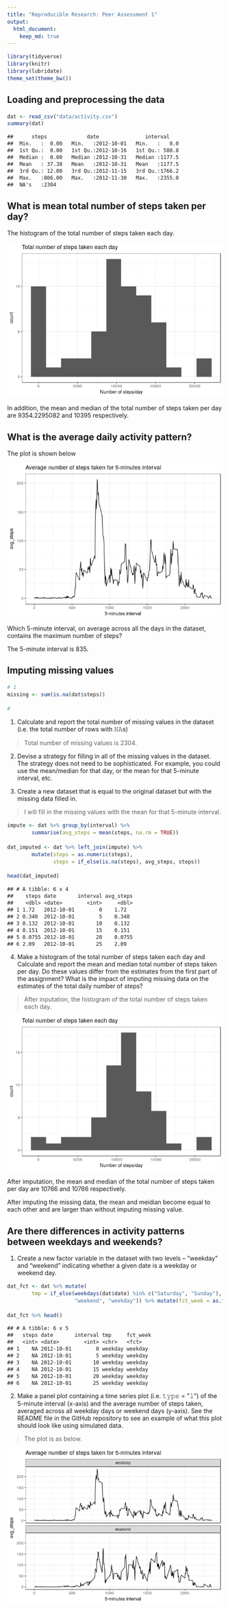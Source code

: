 ```yaml
---
title: "Reproducible Research: Peer Assessment 1"
output: 
  html_document:
    keep_md: true
---
```


```r
library(tidyverse)
library(knitr)
library(lubridate)
theme_set(theme_bw())
```



## Loading and preprocessing the data


```r
dat <- read_csv("data/activity.csv")
summary(dat)
```

```
##      steps             date               interval     
##  Min.   :  0.00   Min.   :2012-10-01   Min.   :   0.0  
##  1st Qu.:  0.00   1st Qu.:2012-10-16   1st Qu.: 588.8  
##  Median :  0.00   Median :2012-10-31   Median :1177.5  
##  Mean   : 37.38   Mean   :2012-10-31   Mean   :1177.5  
##  3rd Qu.: 12.00   3rd Qu.:2012-11-15   3rd Qu.:1766.2  
##  Max.   :806.00   Max.   :2012-11-30   Max.   :2355.0  
##  NA's   :2304
```

## What is mean total number of steps taken per day?

The histogram of the total number of steps taken each day.

![](PA1_template_files/figure-html/hist-steps-1.png)<!-- -->



In addition, the mean and median of the total number of steps taken per day are 9354.2295082 and 10395 respectively.

## What is the average daily activity pattern?

The plot is shown below

![](PA1_template_files/figure-html/unnamed-chunk-3-1.png)<!-- -->

Which 5-minute interval, on average across all the days in the dataset, contains the maximum number of steps?



The 5-minute interval is 835.



## Imputing missing values


```r
# 1 
missing <- sum(is.na(dat$steps))

# 
```

1. Calculate and report the total number of missing values in the dataset (i.e. the total number of rows with 𝙽𝙰s)

> Total number of missing values is 2304.

2. Devise a strategy for filling in all of the missing values in the dataset. The strategy does not need to be sophisticated. For example, you could use the mean/median for that day, or the mean for that 5-minute interval, etc.

3. Create a new dataset that is equal to the original dataset but with the missing data filled in.

> I will fill in the missing values with the mean for that 5-minute interval.


```r
impute <- dat %>% group_by(interval) %>% 
        summarise(avg_steps = mean(steps, na.rm = TRUE))

dat_imputed <- dat %>% left_join(impute) %>% 
        mutate(steps = as.numeric(steps),
               steps = if_else(is.na(steps), avg_steps, steps))

head(dat_imputed)
```

```
## # A tibble: 6 x 4
##    steps date       interval avg_steps
##    <dbl> <date>        <int>     <dbl>
## 1 1.72   2012-10-01        0    1.72  
## 2 0.340  2012-10-01        5    0.340 
## 3 0.132  2012-10-01       10    0.132 
## 4 0.151  2012-10-01       15    0.151 
## 5 0.0755 2012-10-01       20    0.0755
## 6 2.09   2012-10-01       25    2.09
```


4. Make a histogram of the total number of steps taken each day and Calculate and report the mean and median total number of steps taken per day. Do these values differ from the estimates from the first part of the assignment? What is the impact of imputing missing data on the estimates of the total daily number of steps?

> After inputation, the histogram of the total number of steps taken each day.

![](PA1_template_files/figure-html/hist-steps-imputed-1.png)<!-- -->



After imputation, the mean and median of the total number of steps taken per day are 10766 and 10766 respectively.

After imputing the missing data, the mean and meidian become equal to each other and are larger than without imputing missing value.


## Are there differences in activity patterns between weekdays and weekends?

1. Create a new factor variable in the dataset with two levels – “weekday” and “weekend” indicating whether a given date is a weekday or weekend day.


```r
dat_fct <- dat %>% mutate(
        tmp = if_else(weekdays(dat$date) %in% c("Saturday", "Sunday"),
                      "weekend", "weekday")) %>% mutate(fct_week = as.factor(tmp))
               
dat_fct %>% head()
```

```
## # A tibble: 6 x 5
##   steps date       interval tmp     fct_week
##   <int> <date>        <int> <chr>   <fct>   
## 1    NA 2012-10-01        0 weekday weekday 
## 2    NA 2012-10-01        5 weekday weekday 
## 3    NA 2012-10-01       10 weekday weekday 
## 4    NA 2012-10-01       15 weekday weekday 
## 5    NA 2012-10-01       20 weekday weekday 
## 6    NA 2012-10-01       25 weekday weekday
```


2. Make a panel plot containing a time series plot (i.e. 𝚝𝚢𝚙𝚎 = "𝚕") of the 5-minute interval (x-axis) and the average number of steps taken, averaged across all weekday days or weekend days (y-axis). See the README file in the GitHub repository to see an example of what this plot should look like using simulated data.

> The plot is as below.

![](PA1_template_files/figure-html/unnamed-chunk-9-1.png)<!-- -->

